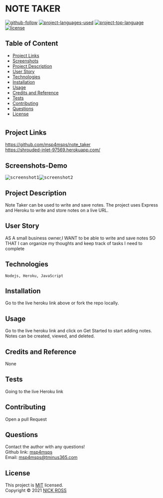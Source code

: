 # NOTE TAKER

[![github-follow](https://img.shields.io/github/followers/msp4msps?label=Follow&logoColor=purple&style=social)](https://github.com/msp4msps)
[![project-languages-used](https://img.shields.io/github/languages/count/msp4msps/note_taker?color=important)](https://github.com/msp4msps/note_taker)
[![project-top-language](https://img.shields.io/github/languages/top/msp4msps/note_taker?color=blueviolet)](https://github.com/msp4msps/note_taker)
[![license](https://img.shields.io/badge/License-MIT-brightgreen.svg)](https://choosealicense.com/licenses/mit/)

## Table of Content

- [ Project Links ](#Project-Links)
- [ Screenshots](#Screenshots)
- [ Project Description ](#Project-Description)
- [ User Story ](#User-Story)
- [ Technologies ](#Technologies)
- [ Installation ](#Installation)
- [ Usage ](#Usage)
- [ Credits and Reference ](#Credits-and-Reference)
- [ Tests ](#Tests)
- [ Contributing ](#Contributing)
- [ Questions ](#Questions)
- [ License ](#License)

#

## Project Links

https://github.com/msp4msps/note_taker<br>
https://shrouded-inlet-97569.herokuapp.com/

## Screenshots-Demo

<kbd>![screenshot1](Assets/Screenshot1.png)</kbd><kbd>![screenshot2](Assets/Screenshot2.png)</kbd>

## Project Description

Note Taker can be used to write and save notes. The project uses Express and Heroku to write and store notes on a live URL.

## User Story

AS A small business owner,I WANT to be able to write and save notes SO THAT I can organize my thoughts and keep track of tasks I need to complete

## Technologies

```
Nodejs, Heroku, JavaScript
```

## Installation

Go to the live heroku link above or fork the repo locally.

## Usage

Go to the live heroku link and click on Get Started to start adding notes. Notes can be created, viewed, and deleted.

## Credits and Reference

None

## Tests

Going to the live Heroku link

## Contributing

Open a pull Request

## Questions

Contact the author with any questions!<br>
Github link: [msp4msps](https://github.com/msp4msps)<br>
Email: msp4msps@tminus365.com

## License

This project is [MIT](https://choosealicense.com/licenses/mit/) licensed.<br />
Copyright © 2021 [NICK ROSS](https://github.com/msp4msps)

